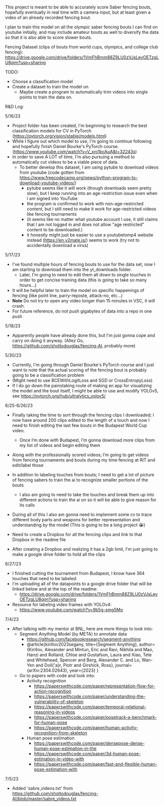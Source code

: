 This project is meant to be able to accurately score Saber fencing bouts, hopefully eventually in real time with a camera input, but at least given a video of an already recorded fencing bout.

I plan to train this model on all the olympic saber fencing bouts I can find on youtube initially, and may include amateur bouts as well to diversify the data so that it is also able to score slower bouts.

Fencing Dataset (clips of bouts from world cups, olympics, and college club fencing):
https://drive.google.com/drive/folders/1VmFhBmm88Z9LU0zVJsLevOETzgLU8qim?usp=sharing 

TODO:
- Choose a classification model
- Create a dataset to train the model on
    - Maybe create a program to automatically trim videos into single points to train the data on.

R&D Log:

5/16/23
- Project folder has been created, I'm beginning to research the best classification models for CV in PyTorch (https://pytorch.org/vision/stable/models.html)
- While I figure out which model to use, I'm going to continue following and hopefully finish Daniel Bourke's PyTorch course. (https://www.youtube.com/watch?v=V_xro1bcAuA&t=32243s)
- In order to save A LOT of time, I'm also pursuing a method to automatically cut videos to be a viable piece of data. 
    - To better develop this dataset, I am using pytube to download videos from youtube (code gotten from https://www.freecodecamp.org/news/python-program-to-download-youtube-videos/)
        - pytube seems like it will work (though downloads seem pretty slow), but I keep running into an age-restriction issue even when I am signed into YouTube
        - the program is confirmed to work with non-age-restricted content, but I still need to make it work for age-restricted videos like fencing tournaments
        - (it seems like no matter what youtube account I use, it still claims that I am not logged in and does not allow "age restricted" content to be downloaded.)
        - it honestly might just be easier to use a youtubetomp4 website instead (https://en.y2mate.is/) seems to work (try not to accidentally download a virus)

5/17/23
- I've found multiple hours of fencing bouts to use for the data set, now I am starting to download them into the yt_downloads folder.
    - Later, I'm going to need to edit them all down to single touches in order to get concise training data (this is going to take so many hours...)
- It will be helpful later to train the model on specific happenings of fencing (like point line, parry-reposte, attack-no, etc...)
- **Note** Do not try to open any video longer than 15 minutes in VSC, it will crash.
- For future reference, do not push gigabytes of data into a repo in one push

5/18/23
- Apparently people have already done this, but I'm just gonna cope and carry on doing it anyway. (Allez Go, https://github.com/sholtodouglas/fencing-AI, probably more)

5/30/23
- Currently, I'm going through Daniel Bourke's PyTorch course and I just want to note that the actual scoring of the fencing bout is probably going to be a classification problem
- (Might need to use BCEWithLogitLoss and SGD or CrossEntropyLoss)
- If I do go down the painstaking route of making an app for visualizing the model and the bout itself, I might be able to use and modify YOLOv5, see https://pytorch.org/hub/ultralytics_yolov5/

6/25-6/26/23
- Finally taking the time to sort through the fencing clips I downloaded; I now have around 200 clips edited to the length of a touch and now I need to finish editing the last few bouts in the Budapest World Cup video. 
    - Once I’m done with Budapest, I’m gonna download more clips from my list of videos and begin editing them

- Along with the professionally scored videos; I’m going to get videos from fencing tournaments and bouts during my time fencing at RIT and edit/label those 

- In addition to labeling touches from bouts; I need to get a lot of picture of fencing sabers to train the ai to recognize smaller portions of the bouts 
    - I also am going to need to take the touches and break them up into different actions to train the ai on so it will be able to give reason for its calls 

- During all of this I also am gonna need to implement some cv to trace different body parts and weapons for better representation and understanding by the model 
    (This is going to be a long project 😭)

- Need to create a Dropbox for all the fencing clips and link to that Dropbox in the readme file 
- After creating a Dropbox and realizing it has a 2gb limit, I'm just going to make a google drive folder to hold all the clips

6/27/23
- I finished cutting the tournament from Budapest, I know have 364 touches that need to be labeled.
- I'm uploading all of the datapoints to a google drive folder that will be linked below and at the top of the readme:
    - https://drive.google.com/drive/folders/1VmFhBmm88Z9LU0zVJsLevOETzgLU8qim?usp=sharing 
- Resource for labeling video frames with YOLOv4: 
    - https://www.youtube.com/watch?v=9b5g-smg5Mo 

7/4/23
- After talking with my mentor at BNL, here are more things to look into:
    - Segment Anything Model (by META) to annotate data
        - https://github.com/facebookresearch/segment-anything 
        - @article{kirillov2023segany,
            title={Segment Anything},
            author={Kirillov, Alexander and Mintun, Eric and Ravi, Nikhila and Mao, Hanzi and Rolland, Chloe and Gustafson, Laura and Xiao, Tete and Whitehead, Spencer and Berg, Alexander C. and Lo, Wan-Yen and Doll{\'a}r, Piotr and Girshick, Ross},
            journal={arXiv:2304.02643},
            year={2023}
            }
    - Go to papers with code and look into:
        - Activity recognition
            - https://paperswithcode.com/paper/representation-flow-for-action-recognition
            - https://paperswithcode.com/paper/understanding-the-vulnerability-of-skeleton
            - https://paperswithcode.com/paper/temporal-relational-reasoning-in-videos
            - https://paperswithcode.com/paper/posetrack-a-benchmark-for-human-pose
            - https://paperswithcode.com/paper/human-activity-recognition-from-skeleton
        - Human pose estimation
            - https://paperswithcode.com/paper/densepose-dense-human-pose-estimation-in-the
            - https://paperswithcode.com/paper/3d-human-pose-estimation-in-video-with
            - https://paperswithcode.com/paper/fast-and-flexible-human-pose-estimation-with

7/5/23
- Added 'sabre_videos.txt' from https://github.com/sholtodouglas/fencing-AI/blob/master/sabre_videos.txt